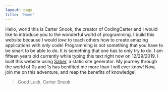 ```yaml
---
layout: page
title: 'Home'
---
```


Hello, world this is Carter Snook, the creator of CodingCarter and I would like to introduce you to the wonderful world of programming.  I build this website because I would *love* to teach others how to create amazing applications with *only* code!  Programming is not something that you have to be smart to be able to do.  It is something that one has to only try to do.  I am fifteen years old currently while typing this text right now on 12/29/2019.  I built this website using <a href='https://saber.land'>Saber</a>, a static site generator.  My journey through the world of 0s and 1s has benifited me more than I will ever know!  Now, join me on this adventure, and reap the benefits of knowledge!

> Good Luck, Carter Snook